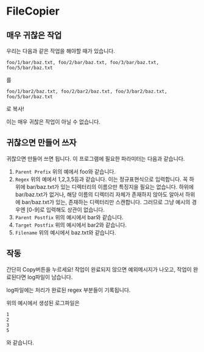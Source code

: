 # FileCopier
## 매우 귀찮은 작업
우리는 다음과 같은 작업을 해야할 때가 있습니다.

`foo/1/bar/baz.txt, foo/2/bar/baz.txt, foo/3/bar/baz.txt, foo/5/bar/baz.txt`

를

`foo/1/bar2/baz.txt, foo/2/bar2/baz.txt, foo/3/bar2/baz.txt, foo/5/bar/baz.txt`

로 복사!

이는 매우 귀찮은 작업이 아닐 수 없습니다.

## 귀찮으면 만들어 쓰자
귀찮으면 만들어 쓰면 됩니다.
이 프로그램에 필요한 파라미터는 다음과 같습니다.

1. `Parent Prefix`
위의 예에서 foo와 같습니다.
2. `Regex`
위의 예에서 1,2,3,5등과 같습니다.
이는 정규표현식으로 입력합니다. 꼭 하위에 bar/baz.txt가 있는 디렉터리의 이름으만 특징지을 필요는 없습니다.
하위에 bar/baz.txt가 없거나, 해당 이름의 디렉터리 자체가 존재하지 않아도 알아서 하위에 bar/baz.txt가 있는, 존재하는 디렉터리만 스캔합니다.
그러므로 그냥 예시의 경우엔 [0-9]로 입력해도 상관이 없습니다.
3. `Parent Postfix`
위의 예시에서 bar와 같습니다.
4. `Target Postfix`
위의 예시에서 bar2와 같습니다.
5. `Filename`
위의 예시에서 baz.txt와 같습니다.

## 작동
간단히 Copy버튼을 누르세요! 작업이 완료되지 않으면 예외메시지가 나오고, 작업이 완료된다면 log파일이 남습니다.

log파일에는 처리가 완료된 regex 부분들이 기록됩니다.

위의 예시에서 생성된 로그파일은
```
1
2
3
5
```
와 같습니다.

